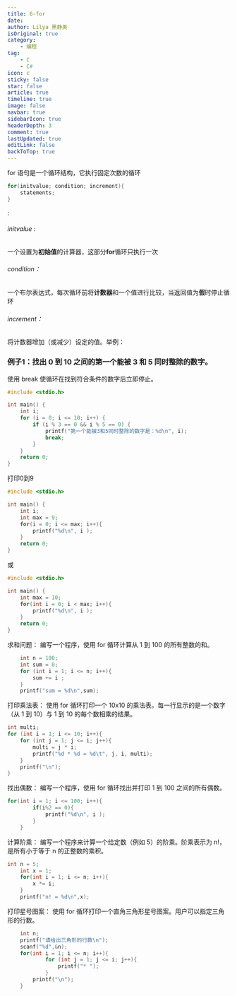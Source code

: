 ```yaml
---
title: 6-for
date: 
author: Lilya 黑静美
isOriginal: true
category: 
    - 编程
tag:
    - C
    - C#
icon: c
sticky: false
star: false
article: true
timeline: true
image: false
navbar: true
sidebarIcon: true
headerDepth: 3
comment: true
lastUpdated: true
editLink: false
backToTop: true
---
```


for 语句是一个循环结构，它执行固定次数的循环

```c
for(initvalue; condition; increment){
    statements;
}
```

:

###### initvalue :

一个设置为**初始值**的计算器，这部分**for**循环只执行一次

###### condition：

一个布尔表达式，每次循环前将**计数器**和一个值进行比较，当返回值为**假**时停止循环

###### increment：

将计数器增加（或减少）设定的值。举例：

### 例子1：找出 0 到 10 之间的第一个能被 3 和 5 同时整除的数字。

使用 break 使循环在找到符合条件的数字后立即停止。

```c
#include <stdio.h>

int main() {
    int i;
    for (i = 0; i <= 10; i++) {
        if (i % 3 == 0 && i % 5 == 0) {
            printf("第一个能被3和5同时整除的数字是：%d\n", i);
            break;
        }
    }
    return 0;
}
```

打印0到9

```c
#include <stdio.h>

int main() {
    int i;
    int max = 9;
    for(i = 0; i <= max; i++){
        printf("%d\n", i );
    }
    return 0;
}

```

或

```c
#include <stdio.h>

int main() {
    int max = 10;
    for(int i = 0; i < max; i++){
        printf("%d\n", i );
    }
    return 0;
}

```

求和问题：
编写一个程序，使用 for 循环计算从 1 到 100 的所有整数的和。

```c
    int n = 100;
    int sum = 0;
    for (int i = 1; i <= n; i++){
        sum += i ;
    }
    printf("sum = %d\n",sum);
```

打印乘法表：
使用 for 循环打印一个 10x10 的乘法表。每一行显示的是一个数字（从 1 到 10）与 1 到 10 的每个数相乘的结果。

```c
int multi;
for (int i = 1; i <= 10; i++){
    for (int j = 1; j <= i; j++){
        multi = j * i;
        printf("%d * %d = %d\t", j, i, multi);
    }
    printf("\n");
}
```

找出偶数：
编写一个程序，使用 for 循环找出并打印 1 到 100 之间的所有偶数。

```c
for(int i = 1; i <= 100; i++){
        if(i%2 == 0){
            printf("%d\n", i );
        }
    }
```

计算阶乘：
编写一个程序来计算一个给定数（例如 5）的阶乘。阶乘表示为 n!，是所有小于等于 n 的正整数的乘积。

```c
int n = 5;
    int x = 1;
    for(int i = 1; i <= n; i++){
        x *= i;
    }
    printf("n! = %d\n",x);
```

打印星号图案：
使用 for 循环打印一个直角三角形星号图案。用户可以指定三角形的行数。

```c
    int n;
    printf("请给出三角形的行数\n");
    scanf("%d",&n);
    for(int i = 1; i <= n; i++){
            for (int j = 1; j <= i; j++){
                printf("* ");
            }
        printf("\n");
    }
```
